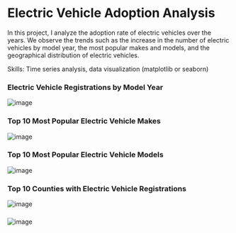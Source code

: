 #  Electric Vehicle Adoption Analysis
In this project, I analyze the adoption rate of electric vehicles over the years. We observe the trends such as the increase in the number of electric vehicles by model year, the most popular makes and models, and the geographical distribution of electric vehicles.

Skills: Time series analysis, data visualization (matplotlib or seaborn)

### Electric Vehicle Registrations by Model Year
![image](https://github.com/shamiya829/ev-adoption/assets/75193263/b8e785e2-db0e-4093-9a2b-773b5cd1c837)

### Top 10 Most Popular Electric Vehicle Makes
![image](https://github.com/shamiya829/ev-adoption/assets/75193263/7e8bbc69-b497-4ef1-b2ef-c0c675aaa77b)

### Top 10 Most Popular Electric Vehicle Models
![image](https://github.com/shamiya829/ev-adoption/assets/75193263/6b4f4ee8-df2f-4ccd-8f89-391be351ed93)

### Top 10 Counties with Electric Vehicle Registrations
![image](https://github.com/shamiya829/ev-adoption/assets/75193263/7048a2c2-0ea5-4bb2-b605-850425eb145e)

###
![image](https://github.com/shamiya829/ev-adoption/assets/75193263/ad68684f-25ee-44e3-aaad-2a40eae122ce)

